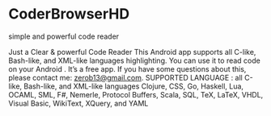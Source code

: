 CoderBrowserHD
==============

simple and powerful code reader

Just a Clear & powerful Code Reader 
This Android app supports all C-like, Bash-like, and XML-like languages highlighting.
You can use it to read code on your Android .
It’s a free app. 
If you have some questions about this,
please contact me: zerob13@gmail.com.
SUPPORTED LANGUAGE : all C-like, Bash-like, and XML-like languages Clojure,
CSS, Go, Haskell, Lua, OCAML, SML, F#, Nemerle, Protocol Buffers, Scala, SQL,
TeX, LaTeX, VHDL, Visual Basic, WikiText, XQuery, and YAML

